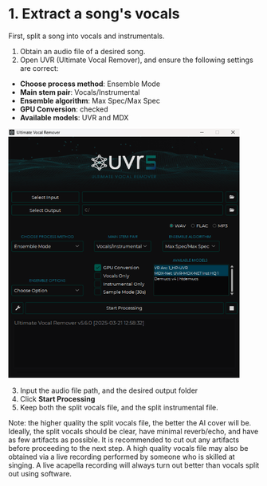 # 1. Extract a song's vocals

First, split a song into vocals and instrumentals.

1. Obtain an audio file of a desired song.
2. Open UVR (Ultimate Vocal Remover), and ensure the following settings are correct:

- **Choose process method**: Ensemble Mode
- **Main stem pair**: Vocals/Instrumental
- **Ensemble algorithm**: Max Spec/Max Spec
- **GPU Conversion**: checked
- **Available models**: UVR and MDX

<img src="uvr.png" alt="uvr" height="500px" />

3. Input the audio file path, and the desired output folder
4. Click **Start Processing**
5. Keep both the split vocals file, and the split instrumental file.

Note: the higher quality the split vocals file, the better the AI cover will be. Ideally, the split vocals should be clear, have minimal reverb/echo, and have as few artifacts as possible. It is recommended to cut out any artifacts before proceeding to the next step. A high quality vocals file may also be obtained via a live recording performed by someone who is skilled at singing. A live acapella recording will always turn out better than vocals split out using software.
